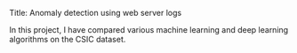 Title: Anomaly detection using web server logs

In this project, I have compared various machine learning and deep learning algorithms on the CSIC dataset.
